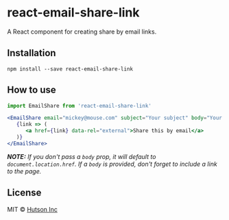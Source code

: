# react-email-share-link

A React component for creating share by email links.

## Installation

`npm install --save react-email-share-link`

## How to use

```jsx
import EmailShare from 'react-email-share-link'

<EmailShare email="mickey@mouse.com" subject="Your subject" body="Your message, including the link to this page">
   {link => (
      <a href={link} data-rel="external">Share this by email</a>
   )}
</EmailShare>
```

_**NOTE:** If you don't pass a `body` prop, it will default to `document.location.href`. If a `body` is provided, don't forget to include a link to the page._

## License

MIT © [Hutson Inc](https://www.hutsoninc.com)